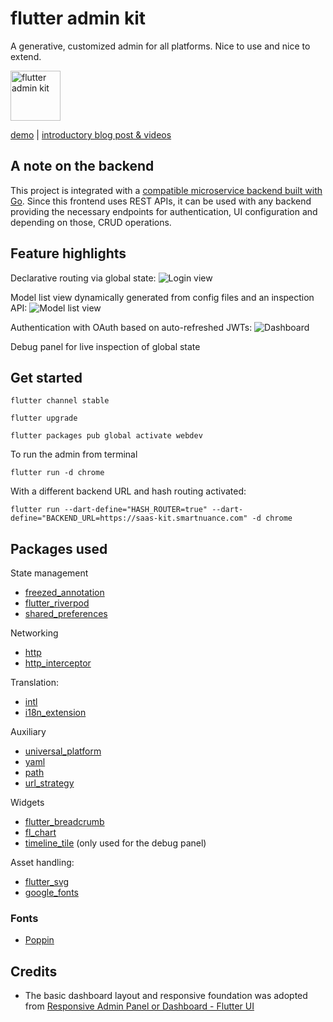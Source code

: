 # flutter admin kit

A generative, customized admin for all platforms. Nice to use and nice to extend.

<a href="https://smartnuance.com/blog/flutter-admin-kit/"><img src="https://gitlab.com/smartnuance/blog/-/raw/c0bcf702cabdcc432449d816da401a7f3e1fd6b6/src/data/blog/flutter-admin-kit/flutter-admin-kit.svg?inline=false" alt="flutter admin kit" width="80"></a>

[demo](https://admin-kit.smartnuance.com) | [introductory blog post & videos](https://smartnuance.com/blog/flutter-admin-kit/)


## A note on the backend

This project is integrated with a [compatible microservice backend built with Go](https://github.com/smartnuance/saas-kit). Since this frontend uses REST APIs, it can be used with any backend providing the necessary endpoints for authentication, UI configuration and depending on those, CRUD operations.


## Feature highlights

Declarative routing via global state:
![Login view](dashboard-view.png)

Model list view dynamically generated from config files and an inspection API:
![Model list view](model-list-view.png)

Authentication with OAuth based on auto-refreshed JWTs:
![Dashboard](login-view.png)

Debug panel for live inspection of global state


## Get started

```shell
flutter channel stable

flutter upgrade

flutter packages pub global activate webdev
```


To run the admin from terminal

```shell
flutter run -d chrome
```

With a different backend URL and hash routing activated:

```shell
flutter run --dart-define="HASH_ROUTER=true" --dart-define="BACKEND_URL=https://saas-kit.smartnuance.com" -d chrome
```


## Packages used

State management
- [freezed_annotation](https://pub.dev/packages/freezed_annotation)
- [flutter_riverpod](https://pub.dev/packages/flutter_riverpod)
- [shared_preferences](https://pub.dev/packages/shared_preferences)

Networking
- [http](https://pub.dev/packages/http)
- [http_interceptor](https://pub.dev/packages/http_interceptor)

Translation:
- [intl](https://pub.dev/packages/intl)
- [i18n_extension](https://pub.dev/packages/i18n_extension)

Auxiliary
- [universal_platform](https://pub.dev/packages/universal_platform)
- [yaml](https://pub.dev/packages/yaml)
- [path](https://pub.dev/packages/path)
- [url_strategy](https://pub.dev/packages/url_strategy)

Widgets
- [flutter_breadcrumb](https://pub.dev/packages/flutter_breadcrumb)
- [fl_chart](https://pub.dev/packages/fl_chart)
- [timeline_tile](https://pub.dev/packages/timeline_tile) (only used for the debug panel)

Asset handling:
- [flutter_svg](https://pub.dev/packages/flutter_svg)
- [google_fonts](https://pub.dev/packages/google_fonts)


### Fonts

- [Poppin](https://fonts.google.com/specimen/Poppins)


## Credits

- The basic dashboard layout and responsive foundation was adopted from [Responsive Admin Panel or Dashboard - Flutter UI](https://github.com/abuanwar072/Flutter-Responsive-Admin-Panel-or-Dashboard)
